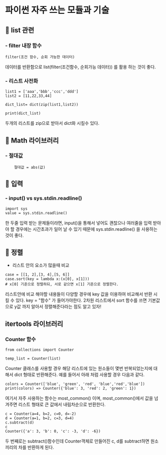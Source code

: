 # 파이썬 자주 쓰는 모듈과 기술

## 📌 list 관련
### - filter 내장 함수
```
filter(조건 함수, 순회 가능한 데이터)
```
데이터를 반환함으로 list(filter(조건함수, 순회가능 데이터)) 를 활용 하는 것이 좋다.

### - 리스트 사전화
```
list1 = ['aaa','bbb','ccc','ddd']
list2 = [11,22,33,44]

dict_list= dict(zip(list1,list2))

print(dict_list)
```
두개의 리스트를 zip으로 받아서 dict화 시킬수 있다.

## 📌 Math 라이브러리
### - 절대값 
```
    절대값 = abs(값)
```

## 📌 입력
### - input() vs sys.stdin.readline()
```
import sys
value = sys.stdin.readline()
```
한 두줄 입력 받는 문제들이라면, input()을 통해서 넣어도 괜찮으나 여러줄을 입력 받아야 할 경우에는 시간초과가 일어 날 수 있기 때문에 sys.stdin.readline() 을 사용하는 것이 좋다. 

## 📌 정렬
- 리스트 안의 요소가 많을때 비교
```
case = [[1, 2],[3, 4],[5, 6]] 
case.sort(key = lambda x:(x[0], x[1]))
# x[0] 기준으로 정렬하되, 서로 같으면 x[1] 기준으로 정렬한다.
```
리스트안에 비교 해야할 내용들이 다양할 경우에 key 값을 이용하여 비교해서 반환 시킬 수 있다. key = "함수" 가 들어가야한다. 2차원 리스트에서 sort 함수를 쓰면 기본값으로 y값 까지 알아서 정렬해준다라는 점도 알고 있자!

## itertools 라이브러리
### Counter 함수
```
from collections import Counter

temp_list = Counter(list)
```
Counter 클래스를 사용할 경우 해당 리스트에 있는 원소들이 몇번 반복되었는지에 대해서 dict 형태로 반환해준다. 예를 들어서 아래 처럼 사용할 경우 다음과 같다.
```
colors = Counter(['blue', 'green', 'red', 'blue','red','blue'])
print(colors) => Counter({'blue': 3, 'red': 2, 'green': 1})
```
여기서 자주 사용하는 함수는 most_common() 이며, most_common()에서 값을 넘겨주면 리스트 형태로 큰 값에서 내림차순으로 반환한다.
```
c = Counter(a=4, b=2, c=0, d=-2)
d = Counter(a=1, b=2, c=3, d=4)
c.subtract(d)
c
Counter({'a': 3, 'b': 0, 'c': -3, 'd': -6})
```
두 번째로는 subtract()함수인데 Counter객체로 만들어진 c, d를 subtract하면 원소끼리의 차를 반환하게 된다.